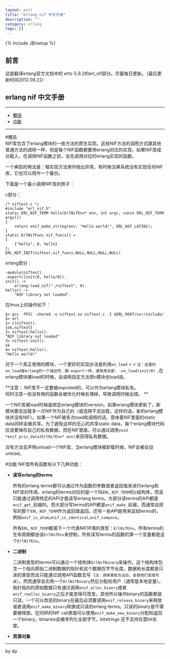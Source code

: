 ```yaml
---
layout: post
title: "erlang nif 中文手册"
description: ""
category: erlang
tags: []
---
```

{% include JB/setup %}

## 前言
  
   这是翻译erlang官方文档中的 erts-5.9.2的erl_nif部分。尽量每日更新。（最后更新时间2012.09.22）

## erlang nif 中文手册
---
* [概括][]
* [功能][]


[概括]: #sum
[功能]: #functionality

-----


#概括   <a name="sum"></a>   
NIF库包含了erlang模块的一些方法的原生实现。这些NIF方法的调用方式跟其他普通方法的调用一样，但是每个NIF函数都要用erlang对应的实现，如果NIF库成功载入，在调用NIF函数之前，会先调用对应的erlang实现的函数。


一个典型的用法是：根实现方法用作抛出异常。有时候当果系统没有实现任何NIF库，它也可以用作一个备份。

下面是一个最小调用NIF库的例子：


c部分：

	/* niftest.c */
	#include "erl_nif.h"
	static ERL_NIF_TERM hello(ErlNifEnv* env, int argc, const ERL_NIF_TERM argv[])
	{
		return enif_make_string(env, "Hello world!", ERL_NIF_LATIN1);
	}
	static ErlNifFunc nif_funcs[] =
	{
		{"hello", 0, hello}
	};
	ERL_NIF_INIT(niftest,nif_funcs,NULL,NULL,NULL,NULL)
	


erlang部分：

	-module(niftest).
	-export([init/0, hello/0]).
	init() ->
		erlang:load_nif("./niftest", 0).
	hello() ->
		"NIF library not loaded".


在linux上的操作如下：

	$> gcc -fPIC -shared -o niftest.so niftest.c -I $ERL_ROOT/usr/include/
	$> erl
	1> c(niftest).
	{ok,niftest}
	2> niftest:hello().
	"NIF library not loaded"
	3> niftest:init().
	ok
	4> niftest:hello().
	"Hello world!"


对于一个真正使用的模块，一个更好的实现办法是利用``on_load``  > >  ```注：这里的on_load是erlang的一个描述符，跟-export一样，通常用法是: -on_load(init/0) ```,在erlang模块被load的时候，会调用指定方法把c模块也load进。

**注意：
NIF库不一定要被exproted的，可以作为erlang模块私有。  
同时注意一些没有用的函数会被优化时候处理掉，导致调用时候出错。
**


一个NIF库被load时候是绑定erlang模块的version。如果erlang模块更新了，新模块要去加载多一次NIF作为自己的（或选择不去加载，这样的话，新的erlang模块并没有NIF）。如果一个NIF被多次load和调用的话，意味着NIF里面的static data同样会被共享。为了避免这样的无心的共享static data，每个erlang模块代码应该要保存自己的私有数据，而在NIF里面，可以通过调用``void *enif_priv_data(ErlNifEnv* env)``来获得私有数据。

没有方法去声明unload一个NIF库，当erlang模块被卸载时候，NIF会被自动unload。







#功能   <a name="functionality"></a>
NIF库所有函数有以下几种功能：  

* __读写erlang的terms__  

	所有的erlang terms都可以通过作为函数的参数或者返回值来进行erlang和NIF库的传递。erlang的terms对应的是一个叫`ERL_NIF_TERM`的c结构体，而且只能通过调用特定的API才能读写erlang terms。大部分读terms的API都是`enif_get_`前缀的。而大部分写terms的API都是`enif_make_`前缀，而通常会把写的那个`ERL_NIF_TERM`作为返回值返回。还有一些API是用来监狱terms的，例如`enif_is_atom`,`enif_is_identical`,`enif_compare`。   
	
	
	所有`ERL_NIF_TERM`都属于一个代表NIF环境的类型：`ErlNifEnv`。所有terms的生命周期都由该`ErlNifEnv`来控制。所有读写terms的函数的第一个变量都是这个`ErlNifEnv`。
  	
  		
  		
		
  		
* __二进制__  
  
	二进制类型的terms可以通过一个结构体`ErlNifBinary`来操作。这个结构体包含一个指向原始二进制数据的指针和这个数据在字节长度。数据和长度都是只读的类型而且只能通过调用API函数去写（`注：调用某些方法后，会使他们变成可读`）。然而通常会实例一个`ErlNifBinary`然后分配给用户（通常是本地变量）。		
	指针指向的原始数据只有通过调用`enif_alloc_bianry`或者`enif_realloc_bianry`之后才能变得可改变。其他所以操作binary的函数都是只读。一个可以改变的binary在最后必须要调用`enif_release_binary`来释放或者调用`enif_make_binary`转换成只读的erlang terms。只读的binary是不需要被释放。在同样的NIF call里面可以使用`enif_make_new_binary`分配和返回一个binary。binaries会被序列化全部字节。bitstrings 还不支持任意bit长度。  
	 
	 
* __资源对象__  
	
	
	
---
by dp

  

  


